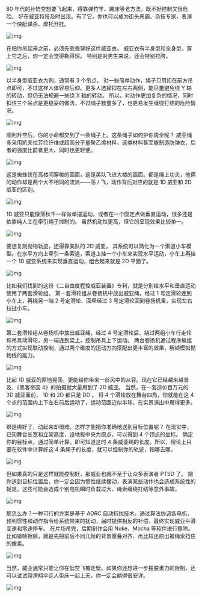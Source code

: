 80 年代的孙悟空想要飞起来，得靠弹竹竿、蹦床等老方法，既不好控制又很危险。
好在威亚特技及时出现。有了它，你也可以成为街头恶霸、杂技专家，表演一个快艇谋杀、摩托开挂。

![img](https://cdn.jsdelivr.net/gh/just-prog/static/img/202108221340051.gif)

在把你吊起来之前，必须先乖乖穿好这件威亚衣。
威亚衣有半身型和全身型，穿上它之后，你一定会觉得勒得慌。
特别是对男生来说，还会特别拉胯。

![img](https://cdn.jsdelivr.net/gh/just-prog/static/img/202108221340424.gif)

以半身型威亚衣为例，通常有 3 个吊点。
对一些简单动作，绳子只用扣在前方吊点即可，不过这样人体容易后仰。更多人选择扣在左右两侧，能尽量避免绕 Y 轴的转动，但仍无法规避一些绕 X 轴的转动。
所以，对动作更加复杂的情况，同时扣住三个吊点是更稳妥的做法，不过绳子数量多了，也更易发生缠绕打结的危险情况。

![img](https://cdn.jsdelivr.net/gh/just-prog/static/img/202108221340651.gif)


顺利升空后，你的小命都交到了一条绳子上。这条绳子如何护你周全呢？
威亚绳多采用凯夫拉芳纶纤维或超高分子量聚乙烯材料，这类材料甚至能制造防弹衣，后者的强度比前者更大、同时也更轻便。

![img](https://cdn.jsdelivr.net/gh/just-prog/static/img/202108221340365.gif)

这是蜘蛛侠在高楼间穿梭的画面，这是美队飞进大楼的画面。都是绳上功夫，他俩的动作却是两个大不相同的流派——荡 / 飞，动作背后对应的就是 1D 威亚和 2D 威亚的区别。

![img](https://cdn.jsdelivr.net/gh/just-prog/static/img/202108221340350.png)

1D 威亚只能像荡秋千一样做单摆运动，或者在一个固定点做垂直运动，很多还是依靠纯人工在牵引绳子控制的。
虽然机动性更高，但它的呈现效果比较单一。

![img](https://cdn.jsdelivr.net/gh/just-prog/static/img/202108221340379.gif)

要想复刻抛物轨迹，还得靠美队的 2D 威亚。
其系统可以简化为一个索道小车模型。在水平方向上牵引一条索道，索道上挂一个小车来实现水平运动，小车上再挂一个 1D 威亚系统来实现垂直运动，组合起来就是 2D 平面了。

![img](https://cdn.jsdelivr.net/gh/just-prog/static/img/202108221340755.gif)

比如我们找到的这份《二自由度程控威亚装置》专利，就是分别给水平和垂直运动使用了两套滑轮组。
第一套滑轮组从卷扬机中放出威亚绳，经过 1 号定滑轮连到小车上，再绕另一端 2 号定滑轮、回牵经过 3 号定滑轮回到卷扬机里，实现左右拉扯小车。

![img](https://cdn.jsdelivr.net/gh/just-prog/static/img/202108221340812.gif)

第二套滑轮组从卷扬机中放出威亚绳，经过 4 号定滑轮后、绕过两组小车行走轮和吊具动滑轮，另一端连到梁上，控制吊具上下运动。
两台卷扬机通过程序编组的方式实现联动控制，通过两个维度的运动方向搭配出更丰富的效果，解锁模拟抛物线的能力。

![img](https://cdn.jsdelivr.net/gh/just-prog/static/img/202108221340185.gif)


比起 1D 威亚的原地晃荡，更能给你带来一丝风中的从容。现在它已经越来越普及，《黑客帝国 4》的拍摄就大量用到了 2D 威亚。
当然，在一套造价百万元的 3D 威亚面前， 1D 和 2D 都只是 DD 。
将 4 个滑轮放在舞台四角，你就能在这 4 个点的范围内上下左右前后运动了，运动范围近似半球，在实景演出中用得更多。

![img](https://cdn.jsdelivr.net/gh/just-prog/static/img/202108221340860.gif)

绑是绑好了，动起来却很难。怎样才能把你准确地送到目标位置呢？
在现实中，已知舞台长宽和立架高度，设地板中央为原点，可以得到 4 个顶点的坐标。
确定你的目标点，通过简单计算，即可知道这时 4 条威亚绳的长度。所以，理论上只要在软件中计算好这 4 条绳子的长度，就可以控制你的轨迹，指哪去哪。

![img](https://cdn.jsdelivr.net/gh/just-prog/static/img/202108221340534.gif)

但如果真的只是这样就能控制好，那威亚也就不至于让众多表演者 PTSD 了。
把你送到目标位置后，你一定会因为惯性继续摆动，表演某些动作也会造成系统性的摇晃。这些可能会造成个别电机瞬时负载过大、绳索缠绕打结等意外事故。

![img](https://cdn.jsdelivr.net/gh/just-prog/static/img/202108221340371.gif)

那怎么办？一种可行的方案是基于 ADRC 自动抗扰技术。通过算法协调各电机，预判惯性和动作指令给系统带来的扰动，届时提供相反的补偿，最终实现威亚平滑变速和零速停车。
在片场吊完，后期制作会用 Nuke、Mocha 等软件进行擦除。比如错帧擦除，就是先把前后不同几帧的背景重叠对齐、再比较还原出被绳索挡住的像素。

![img](https://cdn.jsdelivr.net/gh/just-prog/static/img/202108221340821.gif)

当然，威亚通常只能让你在低空飞檐走壁。如果你还想进一步摆脱重力的限制，还可以试试用滑翔伞连人带床一起上天，你一定会躺得很安详。

![img](https://cdn.jsdelivr.net/gh/just-prog/static/img/202108221340767.gif)
